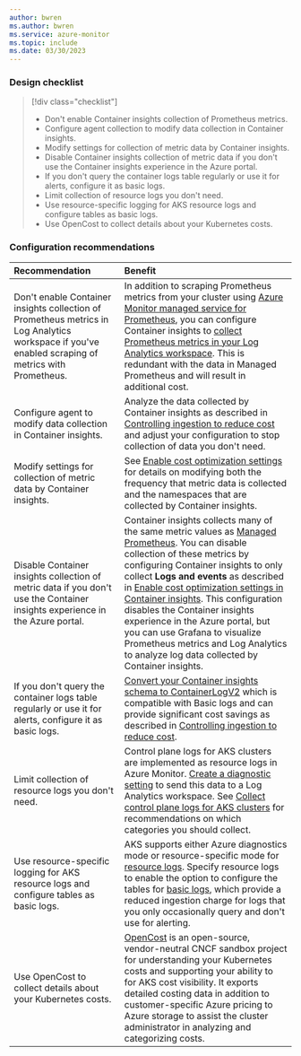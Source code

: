 ```yaml
---
author: bwren
ms.author: bwren
ms.service: azure-monitor
ms.topic: include
ms.date: 03/30/2023
---
```


### Design checklist

> [!div class="checklist"]
> - Don't enable Container insights collection of Prometheus metrics.
> - Configure agent collection to modify data collection in Container insights.
> - Modify settings for collection of metric data by Container insights.
> - Disable Container insights collection of metric data if you don't use the Container insights experience in the Azure portal.
> - If you don't query the container logs table regularly or use it for alerts, configure it as basic logs.
> - Limit collection of resource logs you don't need.
> - Use resource-specific logging for AKS resource logs and configure tables as basic logs.
> - Use OpenCost to collect details about your Kubernetes costs.

### Configuration recommendations


| Recommendation | Benefit |
|:---|:---|
| Don't enable Container insights collection of Prometheus metrics in Log Analytics workspace if you've enabled scraping of metrics with Prometheus.  | In addition to scraping Prometheus metrics from your cluster using [Azure Monitor managed service for Prometheus](../containers/prometheus-metrics-enable.md), you can configure Container insights to [collect Prometheus metrics in your Log Analytics workspace](../containers/container-insights-prometheus-logs.md). This is redundant with the data in Managed Prometheus and will result in additional cost. |
| Configure agent to modify data collection in Container insights. |  Analyze the data collected by Container insights as described in [Controlling ingestion to reduce cost](../containers/container-insights-cost.md#control-ingestion-to-reduce-cost) and adjust your configuration to stop collection of data you don't need. |
| Modify settings for collection of metric data by Container insights. | See [Enable cost optimization settings](../containers/container-insights-cost-config.md) for details on modifying both the frequency that metric data is collected and the namespaces that are collected by  Container insights. |
| Disable Container insights collection of metric data if you don't use the Container insights experience in the Azure portal. | Container insights collects many of the same metric values as [Managed Prometheus](../containers/prometheus-metrics-enable.md). You can disable collection of these metrics by configuring Container insights to only collect **Logs and events** as described in [Enable cost optimization settings in Container insights](../containers/container-insights-cost-config.md#enable-cost-settings). This configuration disables the Container insights experience in the Azure portal, but you can use Grafana to visualize Prometheus metrics and Log Analytics to analyze log data collected by Container insights. |
| If you don't query the container logs table regularly or use it for alerts, configure it as basic logs. | [Convert your Container insights schema to ContainerLogV2](../containers/container-insights-logs-schema.md) which is compatible with Basic logs and can provide significant cost savings as described in [Controlling ingestion to reduce cost](../containers/container-insights-cost.md#configure-basic-logs). |
| Limit collection of resource logs you don't need. | Control plane logs for AKS clusters are implemented as resource logs in Azure Monitor. [Create a diagnostic setting](../../aks/monitor-aks.md#aks-control-planeresource-logs) to send this data to a Log Analytics workspace. See [Collect control plane logs for AKS clusters](../containers/monitor-kubernetes.md#collect-control-plane-logs-for-aks-clusters) for recommendations on which categories you should collect. | 
| Use resource-specific logging for AKS resource logs and configure tables as basic logs. | AKS supports either Azure diagnostics mode or resource-specific mode for [resource logs](../../aks/monitor-aks.md#aks-control-planeresource-logs). Specify resource logs to enable the option to configure the tables for [basic logs](../logs/basic-logs-configure.md), which provide a reduced ingestion charge for logs that you only occasionally query and don't use for alerting. |
| Use OpenCost to collect details about your Kubernetes costs. | [OpenCost](https://www.opencost.io/docs/configuration/azure) is an open-source, vendor-neutral CNCF sandbox project for understanding your Kubernetes costs and supporting your ability to for AKS cost visibility. It exports detailed costing data in addition to customer-specific Azure pricing to Azure storage to assist the cluster administrator in analyzing and categorizing costs. |

